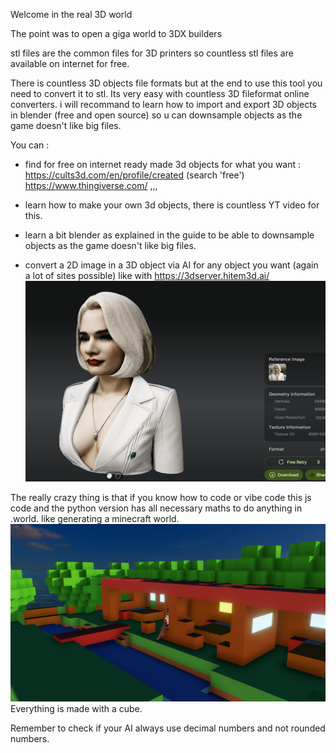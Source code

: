 Welcome in the real 3D world 

The point was to open a giga world to 3DX builders

stl files are the common files for 3D printers so countless stl files are available on internet for free.

There is countless 3D objects file formats but at the end to use this tool you need to convert it to stl.
Its very easy with countless 3D fileformat online converters. i will recommand to learn how to import and export 3D objects in blender (free and open source) so u can downsample objects as the game doesn't like big files. 

You can :
- find for free on internet ready made 3d objects for what you want :
https://cults3d.com/en/profile/created  (search 'free') 
https://www.thingiverse.com/
,,,

- learn how to make your own 3d objects, there is countless YT video for this.

- learn a bit blender as explained in the guide to be able to downsample objects as the game doesn't like big files. 

- convert a 2D image in a 3D object via AI for any object you want (again a lot of sites possible) like with https://3dserver.hitem3d.ai/
![2d to 3d conversion example](assets/2d23d.webp)

The really crazy thing is that if you know how to code or vibe code this js code and the python version has all necessary maths to do anything in .world. like generating a minecraft world. ![Minecraft world generation example](assets/mncft.webp) Everything is made with a cube.

Remember to check if your AI always use decimal numbers and not rounded numbers.

